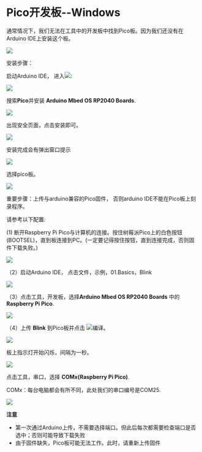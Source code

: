 # **Pico开发板--Windows**

通常情况下，我们无法在工具中的开发板中找到Pico板。因为我们还没有在Arduino IDE上安装这个板。

![](./media/2c69861be28d9585be93583b6958b3de.png)

安装步骤：

启动Arduino IDE， 进入![](./media/25204e75256579ce37b2e10029bbb246.png):

![](./media/9acdd485ed0cf70b353f6485d486f5e7.png)

搜索**Pico**并安装 **Arduino Mbed OS RP2040 Boards**. 

![](./media/32deca032f5f16d3349838716979e47a.png)

出现安全页面，点击安装即可。

![](./media/317747bfe6504280cd1fa76dac472d3f.png)

安装完成会有弹出窗口提示

![](./media/f578e766241fd4249c9db0100db1fc31.png)

选择pico板。

![](./media/5aec67ba875b9ead3a106eac00dd2c24.png)

重要步骤：上传与arduino兼容的Pico固件， 否则arduino IDE不能在Pico板上刻录程序。

请参考以下配置:

(1) 断开Raspberry Pi Pico与计算机的连接。按住树莓派Pico上的白色按钮(BOOTSEL)，直到板连接到PC。(一定要记得按住按钮，直到连接完成，否则固件下载失败。)

![](./media/03d4f75c5de184fa2b9ee153f25b83ff.jpg) 

（2）启动Arduino IDE， 点击文件，示例，01.Basics，Blink

![](./media/fdccbfa62236fe55246dec2f9dcb3d8f.png) 

（3）点击工具，开发板，选择**Arduino Mbed OS RP2040 Boards** 中的 **Raspberry Pi Pico**.

![](./media/b7c81fd76ffae7141378ca4f5afa7b80.png) 

（4）上传 **Blink** 到Pico板并点击 ![](./media/83d2ea9b45a89ad6088dcd3318b85fc8.png)编译。

![](./media/5b241fd0415242ba21b854c79465cc99.png) 

板上指示灯开始闪烁，间隔为一秒。

![](./media/124ad033d76beea4110fba100fb84601.png)

点击工具，串口，选择 **COMx(Raspberry Pi Pico)**.

COMx：每台电脑都会有所不同，此处我们的串口编号是COM25.

![](./media/2d27f9a1f28ecbfe4c2dc0a550d02726.png)

**注意**

* 第一次通过Arduino上传，不需要选择端口。但此后每次都需要检查端口是否选中；否则可能导致下载失败
* 由于固件缺失，Pico板可能无法工作。此时，请重新上传固件


